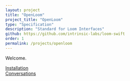 ```yaml
---
layout: project
title: "OpenLoom"
project_title: "OpenLoom"
type: "Specification"
description: "Standard for Loom Interfaces"
github: https://github.com/intrinsic-labs/loom-swift
order: 1
permalink: /projects/openloom
---
```


Welcome. 

[Installation](/projects/openloom/installation/)  
[Conversations](/projects/openloom/conversation/)